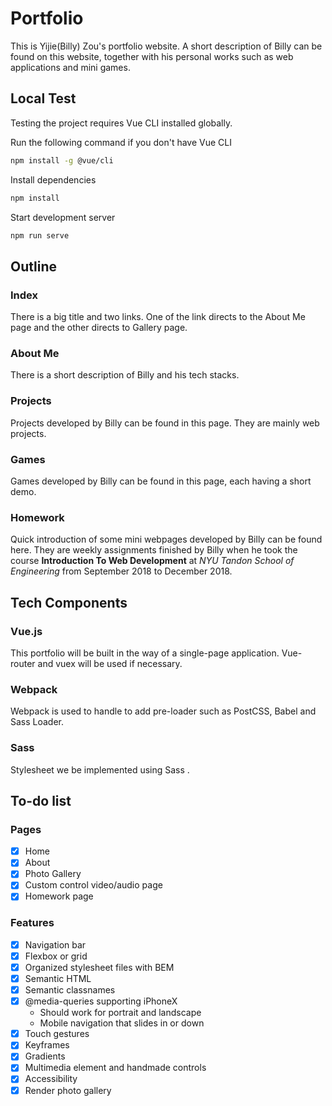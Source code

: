 # Portfolio

This is Yijie(Billy) Zou's portfolio website. A short description of Billy can be found on this website, together with his personal works such as web applications and mini games.

## Local Test
Testing the project requires Vue CLI installed globally.

Run the following command if you don't have Vue CLI

```bash
npm install -g @vue/cli
``` 

Install dependencies

```bash
npm install
```

Start development server

```bash
npm run serve 
```

## Outline

### Index

There is a big title and two links. One of the link directs to the About Me page and the other directs to Gallery page.

### About Me

There is a short description of Billy and his tech stacks.

### Projects

Projects developed by Billy can be found in this page. They are mainly web projects.

### Games

Games developed by Billy can be found in this page, each having a short demo.

### Homework

Quick introduction of some mini webpages developed by Billy can be found here. They are weekly assignments finished by Billy when he took the course **Introduction To Web Development** at *NYU Tandon School of Engineering* from September 2018 to December 2018.

## Tech Components

### Vue.js

This portfolio will be built in the way of a single-page application. Vue-router and vuex will be used if necessary.

### Webpack

Webpack is used to handle to add pre-loader such as PostCSS, Babel and Sass Loader.

### Sass

Stylesheet we be implemented using Sass .

## To-do list

### Pages

- [x] Home
- [x] About
- [x] Photo Gallery
- [x] Custom control video/audio page
- [x] Homework page

### Features

- [x] Navigation bar
- [x] Flexbox or grid
- [x] Organized stylesheet files with BEM
- [x] Semantic HTML
- [x] Semantic classnames
- [x] @media-queries supporting iPhoneX
    - Should work for portrait and landscape
    - Mobile navigation that slides in or down
- [x] Touch gestures
- [x] Keyframes
- [x] Gradients
- [x] Multimedia element and handmade controls
- [x] Accessibility
- [x] Render photo gallery